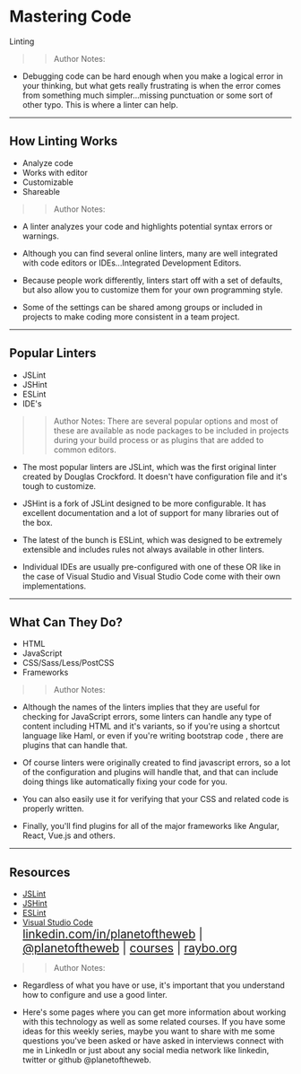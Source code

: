 <!-- .slide: data-state="title" -->

# Mastering Code
Linting

> > Author Notes:

- Debugging code can be hard enough when you make a logical error in your thinking, but what gets really frustrating is when the error comes from something much simpler...missing punctuation or some sort of other typo. This is where a linter can help.

---

## How Linting Works

- Analyze code
- Works with editor
- Customizable
- Shareable

> > Author Notes:

- A linter analyzes your code and highlights potential syntax errors or warnings.

- Although you can find several online linters, many are well integrated with code editors or IDEs...Integrated Development Editors.

- Because people work differently, linters start off with a set of defaults, but also allow you to customize them for your own programming style.

- Some of the settings can be shared among groups or included in projects to make coding more consistent in a team project.

---
<!-- .slide: data-state="circles" -->

## Popular Linters

- JSLint
- JSHint
- ESLint
- IDE's

> > Author Notes:
There are several popular options and most of these are available as node packages to be included in projects during your build process or as plugins that are added to common editors.

- The most popular linters are JSLint, which was the first original linter created by Douglas Crockford. It doesn't have configuration file and it's tough to customize.

- JSHint is a fork of JSLint designed to be more configurable. It has excellent documentation and  a lot of support for many libraries out of the box.

- The latest of the bunch is ESLint, which was designed to be extremely extensible and includes rules not always available in other linters.

- Individual IDEs are usually pre-configured with one of these OR like in the case of Visual Studio and Visual Studio Code come with their own implementations.

---

## What Can They Do?

- HTML
- JavaScript
- CSS/Sass/Less/PostCSS
- Frameworks

> > Author Notes:

- Although the names of the linters implies that they are useful for checking for JavaScript errors, some linters can handle any type of content including HTML and it's variants, so if you're using a shortcut language like Haml, or even if you're writing bootstrap code , there are plugins that can handle that.

- Of course linters were originally created to find javascript errors, so a lot of the configuration and plugins will handle that, and that can include doing things like automatically fixing your code for you.

- You can also easily use it for verifying that your CSS and related code is properly written.

- Finally, you'll find plugins for all of the major frameworks like Angular, React, Vue.js and others.

---

## Resources
<ul>
  <li><a href="http://jslint.com/">JSLint</a></li>
  <li><a href="http://jshint.com/about/">JSHint</a></li>
  <li><a href="https://eslint.org/">ESLint</a></li>
  <li><a href="https://code.visualstudio.com/">Visual Studio Code</a></li>
  <li style="list-style: none; font-size: 1.3rem;"><a href="https://www.linkedin.com/in/planetoftheweb">linkedin.com/in/planetoftheweb</a> | <a href="https://www.twitter.com/planetoftheweb">@planetoftheweb</a> | <a href="https://www.linkedin.com/learning/instructors/ray-villalobos">courses</a> | <a href="http://www.raybo.org">raybo.org</a></li>
</ul>

> > Author Notes:

- Regardless of what you have or use, it's important that you understand how to configure and use a good linter.

- Here's some pages where you can get more information about working with this technology as well as some related courses. If you have some ideas for this weekly series, maybe you want to share with me some questions you've been asked or have asked in interviews connect with me in LinkedIn or just about any social media network like linkedin, twitter or github @planetoftheweb.
